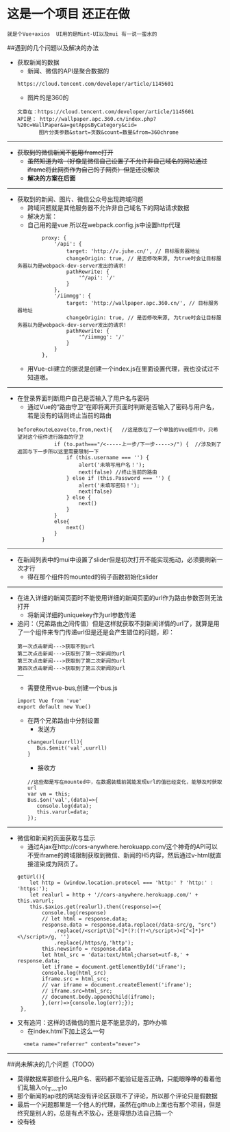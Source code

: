 # 这是一个项目 还正在做
```
就是个Vue+axios  UI用的是Mint-UI以及mui 有一说一蛮水的
```
##遇到的几个问题以及解决的办法
+ 获取新闻的数据
   + 新闻、微信的API是聚合数据的
  ```
  https://cloud.tencent.com/developer/article/1145601
  ```
   + 图片的是360的
  ```
  文章在：https://cloud.tencent.com/developer/article/1145601
  API是： http://wallpaper.apc.360.cn/index.php?%20c=WallPaper&a=getAppsByCategory&cid=
         图片分类参数&start=页数&count=数量&from=360chrome
  ```
---
+ ~~获取到的微信新闻不能用iframe打开~~
   + ~~虽然知道为啥（好像是微信自己设置了不允许非自己域名的网站通过iframe将此网页作为自己的子网页）但是还没解决~~
   + **解决的方案在后面**
---
+ 获取到的新闻、图片、微信公众号出现跨域问题
   + 跨域问题就是其他服务器不允许非自己域名下的网站请求数据
   + 解决方案：
   + 自己用的是vue 所以在webpack.config.js中设置http代理
  ```
          proxy: {
              '/api': {
                  target: 'http://v.juhe.cn/', // 目标服务器地址
                  changeOrigin: true, // 是否修改来源, 为true时会让目标服务器以为是webpack-dev-server发出的请求!
                  pathRewrite: {
                      '^/api': '/'
                  }
              },
              '/iimmgg': {
                  target: 'http://wallpaper.apc.360.cn/', // 目标服务器地址
                  changeOrigin: true, // 是否修改来源, 为true时会让目标服务器以为是webpack-dev-server发出的请求!
                  pathRewrite: {
                      '^/iimmgg': '/'
                  }
              }
          },
  ```
   + 用Vue-cli建立的据说是创建一个index.js在里面设置代理，我也没试过不知道嗷。
---
+ 在登录界面判断用户自己是否输入了用户名与密码
   + 通过Vue的“路由守卫”在即将离开页面时判断是否输入了密码与用户名，若是没有的话则终止当前的路由
   ```
   beforeRouteLeave(to,from,next){   //这是放在了一个单独的Vue组件中，只希望对这个组件进行路由的守卫
               if (to.path==="/<-----上一步/下一步----->/") {  //涉及到了返回与下一步所以这里需要限制一下
                   if (this.username === '') {
                       alert('未填写用户名！');
                       next(false) //终止当前的路由
                   } else if (this.Password === '') {
                       alert('未填写密码！');
                       next(false)
                   } else {
                       next()
                   }
               }
               else{
                   next()
               }
           }
   ```
---  
+ 在新闻列表中的mui中设置了slider但是初次打开不能实现拖动，必须要刷新一次才行
   + 得在那个组件的mounted的钩子函数初始化slider
---   
+ 在进入详细的新闻页面时不能使用详细的新闻页面的url作为路由参数否则无法打开
   + 将新闻详细的uniquekey作为url参数传递
+ 追问：（兄弟路由之间传值）但是这样就获取不到新闻详情的url了，就算是用了一个组件来专门传递url但是还是会产生错位的问题，即：
   ```
   第一次点击新闻--->获取不到url
   第二次点击新闻--->获取到了第一次新闻的url
   第三次点击新闻--->获取到了第二次新闻的url
   第四次点击新闻--->获取到了第三次新闻的url
   ……
   ```
   + 需要使用vue-bus,创建一个bus.js 
   ```
  import Vue from 'vue'
  export default new Vue()
  ```
  + 在两个兄弟路由中分别设置
     + 发送方
     ```
    changeurl(uurrll){
        Bus.$emit('val',uurrll)
    }
    ```
     + 接收方
     ```
    //这些都是写在mounted中，在数据装载前就能发现url的值已经变化，能够及时获取url
    var vm = this;
    Bus.$on('val',(data)=>{
        console.log(data);
        this.varurl=data;
    });
    ```
---
+ 微信和新闻的页面获取与显示
  + 通过Ajax在http://cors-anywhere.herokuapp.com/这个神奇的API可以不受iframe的跨域限制获取到微信、新闻的H5内容，然后通过v-html就直接渲染成为网页了。
  ```
  getUrl(){
      let http = (window.location.protocol === 'http:' ? 'http:' : 'https:');
      let realurl = http + '//cors-anywhere.herokuapp.com/' + this.varurl;
      this.$axios.get(realurl).then((response)=>{
          console.log(response)
          // let html = response.data;
          response.data = response.data.replace(/data-src/g, "src")
              .replace(/<script\b[^<]*(?:(?!<\/script>)<[^<]*)*<\/script>/g, '')
              .replace(/https/g,'http');
          this.newsinfo = response.data
          let html_src = 'data:text/html;charset=utf-8,' + response.data;
          let iframe = document.getElementById('iFrame');
          console.log(html_src)
          iframe.src = html_src;
          // var iframe = document.createElement('iframe');
          // iframe.src=html_src;
          // document.body.appendChild(iframe);
          },(err)=>{console.log(err);});
   },
  ```
+ 又有追问：这样的话微信的图片是不能显示的，那咋办嘛
  +  在index.html下加上这么一句
  ```
    <meta name="referrer" content="never">
  ```
---
##尚未解决的几个问题（TODO）
+ 莫得数据库那些什么用户名、密码都不能验证是否正确，只能眼睁睁的看着他们乱输入o(╥﹏╥)o
+ 那个新闻的api找的网站没有评论区获取不了评论，所以那个评论只是假数据
+ 最后一个问题那里是一个他人的代理，虽然在github上面也有那个项目，但是终究是别人的，总是有点不放心，还是得想办法自己搞一个
+ ~~没有钱~~